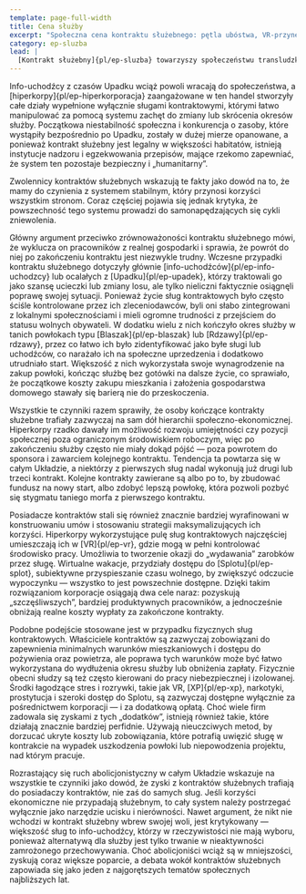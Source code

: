 ```yaml
---
template: page-full-width
title: Cena służby
excerpt: "Społeczna cena kontraktu służebnego: pętla ubóstwa, VR-przynęty i opór abolicjonistów."
category: ep-sluzba
lead: |
  [Kontrakt służebny]{pl/ep-sluzba} towarzyszy społeczeństwu transludzkiemu jeszcze od czasów sprzed [Upadku]{pl/ep-upadek}, a z biegiem lat stał się zjawiskiem coraz powszechniejszym i silniej zakorzenionym w porządku społecznym. Pierwsze wielkie fale sług kontraktowych na [Marsie]{pl/ep-atlas-mars} i w [habitatach]{pl/ep-habitat} [księżycowych]{pl/ep-atlas-luna} w większości ukończyły już swoje pierwotne okresy służby — mniej lub bardziej pomyślnie — choć wiele osób nadal pozostaje zadłużonych i musi kontynuować pracę. 
---
```

Info-uchodźcy z czasów Upadku wciąż powoli wracają do społeczeństwa, a [hiperkorpy]{pl/ep-hiperkorporacja} zaangażowane w ten handel stworzyły całe działy wypełnione wyłącznie sługami kontraktowymi, którymi łatwo manipulować za pomocą systemu zachęt do zmiany lub skrócenia okresów służby. Początkowa niestabilność społeczna i konkurencja o zasoby, które wystąpiły bezpośrednio po Upadku, zostały w dużej mierze opanowane, a ponieważ kontrakt służebny jest legalny w większości habitatów, istnieją instytucje nadzoru i egzekwowania przepisów, mające rzekomo zapewniać, że system ten pozostaje bezpieczny i „humanitarny”.

Zwolennicy kontraktów służebnych wskazują te fakty jako dowód na to, że mamy do czynienia z systemem stabilnym, który przynosi korzyści wszystkim stronom. Coraz częściej pojawia się jednak krytyka, że powszechność tego systemu prowadzi do samonapędzających się cykli zniewolenia.

Główny argument przeciwko zrównoważoności kontraktu służebnego mówi, że wyklucza on pracowników z realnej gospodarki i sprawia, że powrót do niej po zakończeniu kontraktu jest niezwykle trudny. Wczesne przypadki kontraktu służebnego dotyczyły głównie [info-uchodźców]{pl/ep-info-uchodzcy} lub ocalałych z [Upadku]{pl/ep-upadek}, którzy traktowali go jako szansę ucieczki lub zmiany losu, ale tylko nieliczni faktycznie osiągnęli poprawę swojej sytuacji. Ponieważ życie sług kontraktowych było często ściśle kontrolowane przez ich zleceniodawców, byli oni słabo zintegrowani z lokalnymi społecznościami i mieli ogromne trudności z przejściem do statusu wolnych obywateli. W dodatku wielu z nich kończyło okres służby w tanich powłokach typu [Blaszak]{pl/ep-blaszak} lub [Rdzawy]{pl/ep-rdzawy}, przez co łatwo ich było zidentyfikować jako byłe sługi lub uchodźców, co narażało ich na społeczne uprzedzenia i dodatkowo utrudniało start. Większość z nich wykorzystała swoje wynagrodzenie na zakup powłoki, kończąc służbę bez gotówki na dalsze życie, co sprawiało, że początkowe koszty zakupu mieszkania i założenia gospodarstwa domowego stawały się barierą nie do przeskoczenia.

Wszystkie te czynniki razem sprawiły, że osoby kończące kontrakty służebne trafiały zazwyczaj na sam dół hierarchii społeczno-ekonomicznej. Hiperkorpy rzadko dawały im możliwość rozwoju umiejętności czy pozycji społecznej poza ograniczonym środowiskiem roboczym, więc po zakończeniu służby często nie miały dokąd pójść — poza powrotem do sponsora i zawarciem kolejnego kontraktu. Tendencja ta powtarza się w całym Układzie, a niektórzy z pierwszych sług nadal wykonują już drugi lub trzeci kontrakt. Kolejne kontrakty zawierane są albo po to, by zbudować fundusz na nowy start, albo zdobyć lepszą powłokę, która pozwoli pozbyć się stygmatu taniego morfa z pierwszego kontraktu.

Posiadacze kontraktów stali się również znacznie bardziej wyrafinowani w konstruowaniu umów i stosowaniu strategii maksymalizujących ich korzyści. Hiperkorpy wykorzystujące pulę sług kontraktowych najczęściej umieszczają ich w [VR]{pl/ep-vr}, gdzie mogą w pełni kontrolować środowisko pracy. Umożliwia to tworzenie okazji do „wydawania” zarobków przez sługę. Wirtualne wakacje, przydziały dostępu do [Splotu]{pl/ep-splot}, subiektywne przyspieszanie czasu wolnego, by zwiększyć odczucie wypoczynku — wszystko to jest powszechnie dostępne. Dzięki takim rozwiązaniom korporacje osiągają dwa cele naraz: pozyskują „szczęśliwszych”, bardziej produktywnych pracowników, a jednocześnie obniżają realne koszty wypłaty za zakończone kontrakty.

Podobne podejście stosowane jest w przypadku fizycznych sług kontraktowych. Właściciele kontraktów są zazwyczaj zobowiązani do zapewnienia minimalnych warunków mieszkaniowych i dostępu do pożywienia oraz powietrza, ale poprawa tych warunków może być łatwo wykorzystana do wydłużenia okresu służby lub obniżenia zapłaty. Fizycznie obecni słudzy są też często kierowani do pracy niebezpiecznej i izolowanej. Środki łagodzące stres i rozrywki, takie jak VR, [XP]{pl/ep-xp}, narkotyki, prostytucja i szeroki dostęp do Splotu, są zazwyczaj dostępne wyłącznie za pośrednictwem korporacji — i za dodatkową opłatą. Choć wiele firm zadowala się zyskami z tych „dodatków”, istnieją również takie, które działają znacznie bardziej perfidnie. Używają nieuczciwych metod, by dorzucać ukryte koszty lub zobowiązania, które potrafią uwięzić sługę w kontrakcie na wypadek uszkodzenia powłoki lub niepowodzenia projektu, nad którym pracuje.

Rozrastający się ruch abolicjonistyczny w całym Układzie wskazuje na wszystkie te czynniki jako dowód, że zyski z kontraktów służebnych trafiają do posiadaczy kontraktów, nie zaś do samych sług. Jeśli korzyści ekonomiczne nie przypadają służebnym, to cały system należy postrzegać wyłącznie jako narzędzie ucisku i nierówności. Nawet argument, że nikt nie wchodzi w kontrakt służebny wbrew swojej woli, jest krytykowany — większość sług to info-uchodźcy, którzy w rzeczywistości nie mają wyboru, ponieważ alternatywą dla służby jest tylko trwanie w nieaktywności zamrożonego przechowywania. Choć abolicjoniści wciąż są w mniejszości, zyskują coraz większe poparcie, a debata wokół kontraktów służebnych zapowiada się jako jeden z najgorętszych tematów społecznych najbliższych lat.
